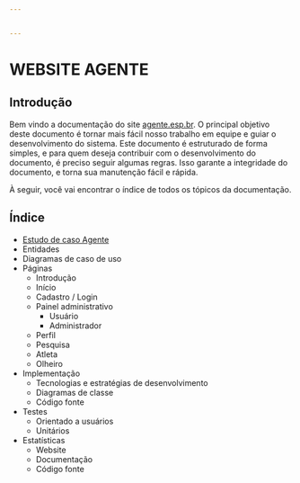 ```yaml
---


---
```


<h1 id="website-agente">WEBSITE AGENTE</h1>
<h2 id="introdução">Introdução</h2>
<p>Bem vindo a documentação do site <a href="http://agente.esp.br">agente.esp.br</a>. O principal objetivo deste documento é tornar mais fácil nosso trabalho em equipe e guiar o desenvolvimento do sistema. Este documento é estruturado de forma simples, e para quem deseja contribuir com o desenvolvimento do documento, é preciso seguir algumas regras. Isso garante a integridade do documento, e torna sua manutenção fácil e rápida.</p>
<p>À seguir, você vai encontrar o índice de todos os tópicos da documentação.</p>
<h2 id="índice">Índice</h2>
<ul>
<li><a href="docs/estudo_de_caso.md">Estudo de caso Agente</a></li>
<li>Entidades</li>
<li>Diagramas de caso de uso</li>
<li>Páginas
<ul>
<li>Introdução</li>
<li>Início</li>
<li>Cadastro / Login</li>
<li>Painel administrativo
<ul>
<li>Usuário</li>
<li>Administrador</li>
</ul>
</li>
<li>Perfil</li>
<li>Pesquisa</li>
<li>Atleta</li>
<li>Olheiro</li>
</ul>
</li>
<li>Implementação
<ul>
<li>Tecnologias e estratégias de desenvolvimento</li>
<li>Diagramas de classe</li>
<li>Código fonte</li>
</ul>
</li>
<li>Testes
<ul>
<li>Orientado a usuários</li>
<li>Unitários</li>
</ul>
</li>
<li>Estatísticas
<ul>
<li>Website</li>
<li>Documentação</li>
<li>Código fonte</li>
</ul>
</li>
</ul>

